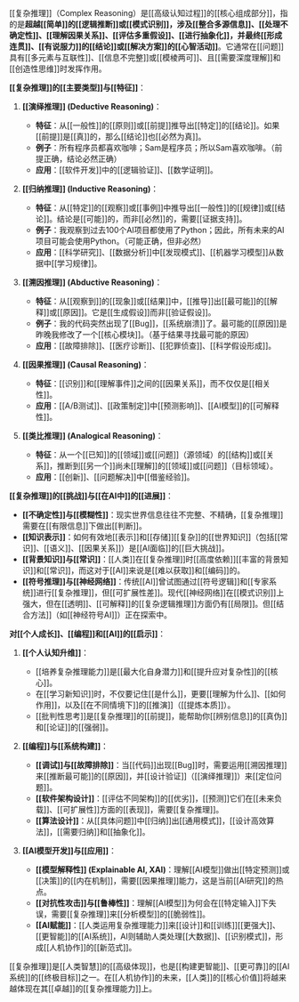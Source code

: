 [[复杂推理]]（Complex Reasoning）是[[高级认知过程]]的[[核心组成部分]]，指的是**超越[[简单]]的[[逻辑推断]]或[[模式识别]]，涉及[[整合多源信息]]、[[处理不确定性]]、[[理解因果关系]]、[[评估多重假设]]、[[进行抽象化]]，并最终[[形成连贯]]、[[有说服力]]的[[结论]]或[[解决方案]]的[[心智活动]]**。它通常在[[问题]]具有[[多元素与互联性]]、[[信息不完整]]或[[模棱两可]]、且[[需要深度理解]]和[[创造性思维]]时发挥作用。

**[[复杂推理]]的[[主要类型]]与[[特征]]**：

1.  **[[演绎推理]] (Deductive Reasoning)**：
    *   **特征**：从[[一般性]]的[[原则]]或[[前提]]推导出[[特定]]的[[结论]]。如果[[前提]]是[[真]]的，那么[[结论]]也[[必然为真]]。
    *   **例子**：所有程序员都喜欢咖啡；Sam是程序员；所以Sam喜欢咖啡。（前提正确，结论必然正确）
    *   **应用**：[[软件开发]]中的[[逻辑验证]]、[[数学证明]]。

2.  **[[归纳推理]] (Inductive Reasoning)**：
    *   **特征**：从[[特定]]的[[观察]]或[[事例]]中推导出[[一般性]]的[[规律]]或[[结论]]。结论是[[可能]]的，而非[[必然]]的，需要[[证据支持]]。
    *   **例子**：我观察到过去100个AI项目都使用了Python；因此，所有未来的AI项目可能会使用Python。（可能正确，但非必然）
    *   **应用**：[[科学研究]]、[[数据分析]]中[[发现模式]]、[[机器学习模型]]从数据中[[学习规律]]。

3.  **[[溯因推理]] (Abductive Reasoning)**：
    *   **特征**：从[[观察到]]的[[现象]]或[[结果]]中，[[推导]]出[[最可能]]的[[解释]]或[[原因]]。它是[[生成假设]]而非[[验证假设]]。
    *   **例子**：我的代码突然出现了[[Bug]]，[[系统崩溃]]了。最可能的[[原因]]是昨晚我修改了一个[[核心模块]]。（基于结果寻找最可能的原因）
    *   **应用**：[[故障排除]]、[[医疗诊断]]、[[犯罪侦查]]、[[科学假设形成]]。

4.  **[[因果推理]] (Causal Reasoning)**：
    *   **特征**：[[识别]]和[[理解事件]]之间的[[因果关系]]，而不仅仅是[[相关性]]。
    *   **应用**：[[A/B测试]]、[[政策制定]]中[[预测影响]]、[[AI模型]]的[[可解释性]]。

5.  **[[类比推理]] (Analogical Reasoning)**：
    *   **特征**：从一个[[已知]]的[[领域]]或[[问题]]（源领域）的[[结构]]或[[关系]]，推断到[[另一个]]尚未[[理解]]的[[领域]]或[[问题]]（目标领域）。
    *   **应用**：[[创新]]、[[问题解决]]中[[借鉴经验]]。

**[[复杂推理]]的[[挑战]]与[[在AI中]]的[[进展]]**：

*   **[[不确定性]]与[[模糊性]]**：现实世界信息往往不完整、不精确，[[复杂推理]]需要在[[有限信息]]下做出[[判断]]。
*   **[[知识表示]]**：如何有效地[[表示]]和[[存储]][[复杂]]的[[世界知识]]（包括[[常识]]、[[语义]]、[[因果关系]]）是[[AI面临]]的[[巨大挑战]]。
*   **[[背景知识]]与[[常识]]**：[[人类]]在[[复杂推理]]时[[高度依赖]][[丰富的背景知识]]和[[常识]]，而这对于[[AI]]来说是[[难以获取]]和[[编码]]的。
*   **[[符号推理]]与[[神经网络]]**：传统[[AI]]曾试图通过[[符号逻辑]]和[[专家系统]]进行[[复杂推理]]，但[[可扩展性差]]。现代[[神经网络]]在[[模式识别]]上强大，但在[[透明]]、[[可解释]]的[[复杂逻辑推理]]方面仍有[[局限]]。但[[结合方法]]（如[[神经符号AI]]）正在探索中。

**对[[个人成长]]、[[编程]]和[[AI]]的[[启示]]**：

1.  **[[个人认知升维]]**：
    *   [[培养复杂推理能力]]是[[最大化自身潜力]]和[[提升应对复杂性]]的[[核心]]。
    *   在[[学习新知识]]时，不仅要记住[[是什么]]，更要[[理解为什么]]、[[如何作用]]，以及[[在不同情境下]]的[[推演]]（[[提炼本质]]）。
    *   [[批判性思考]]是[[复杂推理]]的[[前提]]，能帮助你[[辨别信息]]的[[真伪]]和[[论证]]的[[强弱]]。

2.  **[[编程]]与[[系统构建]]**：
    *   **[[调试]]与[[故障排除]]**：当[[代码]]出现[[Bug]]时，需要运用[[溯因推理]]来[[推断最可能]]的[[原因]]，并[[设计验证]]（[[演绎推理]]）来[[定位问题]]。
    *   **[[软件架构设计]]**：[[评估不同架构]]的[[优劣]]，[[预测]]它们在[[未来负载]]、[[可扩展性]]方面的[[表现]]，需要[[复杂推理]]。
    *   **[[算法设计]]**：从[[具体问题]]中[[归纳]]出[[通用模式]]，[[设计高效算法]]，[[需要归纳]]和[[抽象化]]。

3.  **[[AI模型开发]]与[[应用]]**：
    *   **[[模型解释性]] (Explainable AI, XAI)**：理解[[AI模型]]做出[[特定预测]]或[[决策]]的[[内在机制]]，需要[[因果推理]]能力，这是当前[[AI研究]]的热点。
    *   **[[对抗性攻击]]与[[鲁棒性]]**：理解[[AI模型]]为何会在[[特定输入]]下失误，需要[[复杂推理]]来[[分析模型]]的[[脆弱性]]。
    *   **[[AI赋能]]**：[[人类运用复杂推理能力]]来[[设计]]和[[训练]][[更强大]]、[[更智能]]的[[AI系统]]，AI则辅助人类处理[[大数据]]、[[识别模式]]，形成[[人机协作]]的[[新范式]]。

[[复杂推理]]是[[人类智慧]]的[[高级体现]]，也是[[构建更智能]]、[[更可靠]]的[[AI系统]]的[[终极目标]]之一。在[[人机协作]]的未来，[[人类]]的[[核心价值]]将越来越体现在其[[卓越]]的[[复杂推理能力]]上。